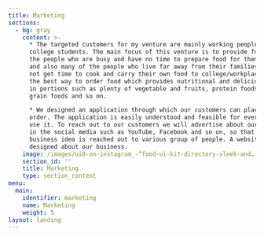 ```yaml
---
title: Marketing
sections:
  - bg: gray
    content: >-
      * The targeted customers for my venture are mainly working people and
      college students. The main focus of this venture is to provide food for
      the people who are busy and have no time to prepare food for themselves
      and also many of the people who live far away from their families and do
      not get time to cook and carry their own food to college/workplace this is
      the best way to order food which provides nutritional and delicious food
      in portions such as plenty of vegetable and fruits, protein foods, whole
      grain foods and so on.

      * We designed an application through which our customers can place an
      order. The application is easily understood and feasible for everyone to
      use it. To reach out to our customers we will advertise about our business
      in the social media such as YouTube, Facebook and so on, so that our
      business idea is reached out to various group of people. A website is also
      designed about our business.
    image: /images/ui8-on-instagram_-“food-ui-kit-directory-sleek-and….jpg
    section_id: ''
    title: Marketing
    type: section_content
menu:
  main:
    identifier: marketing
    name: Marketing
    weight: 5
layout: landing
---
```


